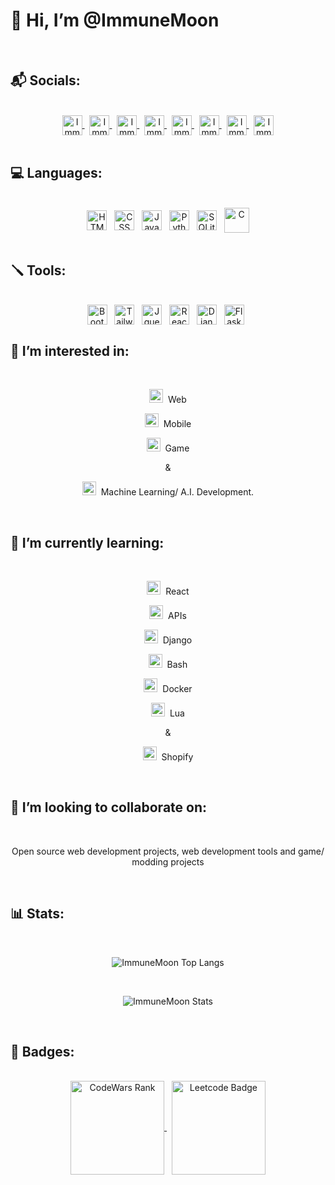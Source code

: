 
<h1 align="left">👋 Hi, I’m @ImmuneMoon</h1>
<br>


<h2>📬 Socials:</h2>
<br>
<div align="center">
 <a href="https://twitter.com/ImmuneMoon">
  <img align="center" alt="ImmuneMoon | Twitter" width="32px" src="https://api.iconify.design/logos:twitter.svg?color=%237000a6" />
</a>
 &nbsp;
<a href="https://www.linkedin.com/in/in/p-alex-j/">
  <img align="center" alt="ImmuneMoon | Linkedin" width="32px" src="https://api.iconify.design/logos:linkedin-icon.svg?color=%237000a6" />
</a>
 &nbsp;
<a href="https://upwork.com/freelancers/~01d85f4c2bb6753670">
  <img align="center" alt="ImmuneMoon | Upwork" width="32px" src="https://api.iconify.design/simple-icons:upwork.svg?color=%2316bd00" />
</a>
 &nbsp;
<a href="https://codepen.io/immunemoon">
  <img align="center" alt="ImmuneMoon | Codepen" width="32px" src="https://api.iconify.design/ant-design:codepen-outlined.svg?color=%23f3fff7" />
</a>
 &nbsp;
<a href="https://stackoverflow.com/users/16596160/immunemoon">
  <img align="center" alt="ImmuneMoon | StackOverflow" width="32px" src="https://api.iconify.design/logos:stackoverflow-icon.svg" />
</a>
 &nbsp;
<a href="https://leetcode.com/ImmuneMoon/">
  <img align="center" alt="ImmuneMoon | Leetcode" width="32px" src="https://api.iconify.design/cib:leetcode.svg?color=%23ee9100" />
</a>
 &nbsp;
<a href="https://www.codewars.com/users/ImmuneMoon">
  <img align="center" alt="ImmuneMoon | CodeWars" width="32px" src="https://api.iconify.design/simple-icons:codewars.svg?color=%23b11300" />
</a>
 &nbsp;
<a href="https://www.hackerrank.com/ImmuneMoon">
  <img align="center" alt="ImmuneMoon | HackerRank" width="32px" src="https://api.iconify.design/simple-icons:hackerrank.svg?color=%2300bb27" />
</a>
</div>
<br>


<h2>💻 Languages:</h2>
<br>
<div align="center">
 <img align="center" alt="HTML" width="32px" src="https://api.iconify.design/vscode-icons:file-type-html.svg?color=%23008aab" />
 &nbsp;
 <img align="center" alt="CSS" width="32px" src="https://api.iconify.design/vscode-icons:file-type-css.svg?color=%23004dff" />
 &nbsp;
 <img align="center" alt="JavaScript" width="32px" src="https://api.iconify.design/logos:javascript.svg?color=%23004dff" />
 &nbsp;
 <img align="center" alt="Python" width="32px" src="https://api.iconify.design/vscode-icons:file-type-python.svg?color=%23004dff" />
 &nbsp;
 <img align="center" alt="SQLite" width="32px" src="https://api.iconify.design/file-icons:sqlite.svg?color=%23009eee" />
 &nbsp;
 <img align="center" alt="C" width="40px" src="https://api.iconify.design/mdi:language-c.svg?color=%23004dff" />
</div>
<br>


<h2>🪛 Tools:</h2>
<br>
<div align="center">
 <img align="center" alt="Bootstrap" width="32px" src="https://api.iconify.design/logos:bootstrap.svg?color=%23004dff" />
 &nbsp;
 <img align="center" alt="TailwindCSS" width="32px" src="https://api.iconify.design/logos:tailwindcss-icon.svg?color=%23004dff" />
 &nbsp;
 <img align="center" alt="Jquery" width="32px" src="https://api.iconify.design/akar-icons:jquery-fill.svg?color=%2300bef5" />
 &nbsp;
 <img align="center" alt="React" width="32px" src="https://api.iconify.design/logos:react.svg?color=%2376ad8a" />
 &nbsp;
 <img align="center" alt="Django" width="32px" src="https://api.iconify.design/vscode-icons:file-type-django.svg?color=%23008aab" />
 &nbsp;
 <img align="center" alt="Flask" width="32px" src="https://api.iconify.design/bx:bxl-flask.svg?color=%23e9efea" />
 &nbsp;
</div>


<h2>👀 I’m interested in:</h2>
<br>
<div align="center">
 <p> 
  <img alt="Globe" width="22px" src="https://api.iconify.design/mdi:web.svg?color=%23007dff"/>&nbsp;  Web 
 </p> 
 <p> 
  <img alt="Mobile Devices" width="22px" src="https://api.iconify.design/zondicons:mobile-devices.svg?color=%23ecf5f6"/>&nbsp;  Mobile 
 </p> 
 <p> 
  <img alt="Pac-Man" width="22px" src="https://api.iconify.design/bx:bxs-game.svg?color=%23ffeb01"/>&nbsp;  Game 
 </p>  
 <p> & </p>
 <p> 
  <img alt="Robot" width="22px" src="https://api.iconify.design/eos-icons:machine-learning-outlined.svg?color=%2376ad8a"/>&nbsp;  Machine Learning/ A.I. Development.
 </p>
</div>
<br>


<h2>🌱 I’m currently learning:</h2>
<br>
<div align="center">
 <p> 
  <img alt="React Logo" width="22px" src="https://api.iconify.design/logos:react.svg?color=%2376ad8a"/>&nbsp;  React 
 </p>
 <p> 
  <img alt="API" width="22px" src="https://api.iconify.design/carbon:api-1.svg?color=%23008aab"/>&nbsp;  APIs 
 </p>
 <p> 
  <img alt="Django Logo" width="22px" src="https://api.iconify.design/vscode-icons:file-type-django.svg?color=%23008aab"/>&nbsp;  Django 
 </p>
 <p> 
  <img alt="Bash Logo" width="22px" src="https://api.iconify.design/logos:bash-icon.svg"/>&nbsp;  Bash 
 </p>
 <p> 
  <img alt="Docker Logo" width="22px" src="https://api.iconify.design/logos:docker-icon.svg"/>&nbsp;  Docker 
 </p>
 <p> 
  <img alt="Lua Logo" width="22px" src="https://api.iconify.design/devicon:lua.svg"/>&nbsp;  Lua 
 </p>
 <p>&</p>
 <p> 
  <img alt="Shopify Logo" width="22px" src="https://api.iconify.design/logos:shopify.svg"/>&nbsp;  Shopify 
 </p>
</div>
<br>
 
 
<h2>💞️ I’m looking to collaborate on:</h2>
<br>
<p align="center">Open source web development projects, web development tools and game/ modding projects</p>
<br>


<h2>📊 Stats:</h2>
<br>
<div align="center">
 <p>
  <img align="center" src="https://github-readme-stats.vercel.app/api/top-langs?username=ImmuneMoon&show_icons=true&locale=en&layout=compact&theme=nightowl" alt="ImmuneMoon Top Langs" />
 </p> 
 <br>
 <p>
  <img align="center" src="https://github-readme-stats.vercel.app/api?username=ImmuneMoon&show_icons=true&locale=en&theme=nightowl" alt="ImmuneMoon Stats" />
 </p>
</div>
<br>

<h2>📛 Badges:</h2>
<br>
<div align="center">
 <a href="https://www.codewars.com/users/ImmuneMoon">
  <img align="center" width="150px" src="https://www.codewars.com/users/ImmuneMoon/badges/micro" alt="CodeWars Rank"/>
 </a>
 &nbsp;
 <a href="https://leetcode.com/ImmuneMoon/">
  <img align="center" width="150px" src="https://img.shields.io/badge/dynamic/json?style=for-the-badge&labelColor=black&color=%23ffa116&label=Solved&query=solvedOverTotal&url=https%3A%2F%2Fleetcode-badge.vercel.app%2Fapi%2Fusers%2FImmuneMoon&logo=leetcode&logoColor=yellow" alt="Leetcode Badge"/>
 </a>
</div>
